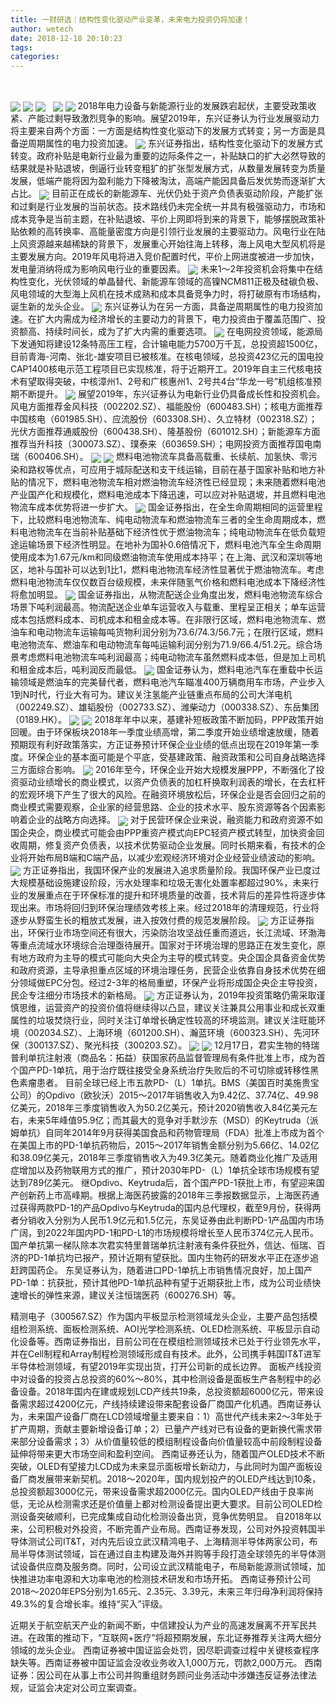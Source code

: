 ```yaml
---
title: 一财研选｜结构性变化驱动产业变革，未来电力投资仍将加速！
author: wetech
date: 2018-12-18 20:10:23
tags: 
categories: 
---
```

 
<!-- more -->
<img align="center" border="0" src="https://imgcdn.yicai.com/uppics/images/2018/12/63b8d9c6e3f6dcdd7d4de7d9db05dc02.jpg" />
<img align="center" border="0" src="https://imgcdn.yicai.com/uppics/images/2018/12/e910e376fe59bcace6214dd7279d0645.jpg" />

<img align="center" border="0" src="https://imgcdn.yicai.com/uppics/images/2018/12/b026056258b1c38a5f0c326086e0135f.jpg" />
 
<img align="center" border="0" src="https://imgcdn.yicai.com/uppics/images/2018/12/c8df7f3943b926cb89d95f8a55f87f4a.jpg" />

<img align="center" border="0" src="https://imgcdn.yicai.com/uppics/images/2018/12/3e865b6f84e364d975ed1e39f8bcd98f.jpg" />
2018年电力设备与新能源行业的发展跌宕起伏，主要受政策收紧、产能过剩导致激烈竞争的影响。展望2019年，东兴证券认为行业发展驱动力将主要来自两个方面：一方面是结构性变化驱动下的发展方式转变；另一方面是具备逆周期属性的电力投资加速。
<img align="center" border="0" src="https://imgcdn.yicai.com/uppics/images/2018/12/b250438a9b021c1f0fa7a2895a78294a.jpg" />
东兴证券指出，结构性变化驱动下的发展方式转变。政府补贴是电新行业最为重要的边际条件之一，补贴缺口的扩大必然导致的结果就是补贴退坡，倒逼行业转变粗犷的扩张型发展方式，从数量发展转变为质量发展，低端产能将因为盈利能力下降被淘汰，高端产能因具备后发优势而逐渐扩大占比。
<img align="center" border="0" src="https://imgcdn.yicai.com/uppics/images/2018/12/3d4154528caf21b31b91e08509d5a612.jpg" />
目前正在成长的新能源车、光伏仍处于资产负债表驱动阶段，产能扩张和过剩是行业发展的当前状态。技术路线仍未完全统一并具有极强驱动力，市场和成本竞争是当前主题，在补贴退坡、平价上网即将到来的背景下，能够摆脱政策补贴依赖的高转换率、高能量密度方向是引领行业发展的主要驱动力。风电行业在陆上风资源越来越稀缺的背景下，发展重心开始往海上转移，海上风电大型风机将是主要发展方向。2019年风电将进入竞价配置时代，平价上网进度被进一步加快，发电量消纳将成为影响风电行业的重要因素。
<img align="center" border="0" src="https://imgcdn.yicai.com/uppics/images/2018/12/2ef26a12e971ada58f4e41d190628303.jpg" />
未来1～2年投资机会将集中在结构性变化，光伏领域的单晶替代、新能源车领域的高镍NCM811正极及硅碳负极、风电领域的大型海上风机在技术成熟和成本具备竞争力时，将打破原有市场结构，诞生新的龙头企业。
<img align="center" border="0" src="https://imgcdn.yicai.com/uppics/images/2018/12/1fcf677b9156b300bcc9d489ba6e233d.jpg" />
东兴证券认为在另一方面，具备逆周期属性的电力投资加速。在扩大内需成为经济增长的主要动力的背景下，电力投资由于覆盖范围广、投资额高、持续时间长，成为了扩大内需的重要选项。
<img align="center" border="0" src="https://imgcdn.yicai.com/uppics/images/2018/12/36a4421d14ebcc1ecf6f267c864b1834.jpg" />
在电网投资领域，能源局下发通知将建设12条特高压工程，合计输电能力5700万千瓦，总投资超1500亿，目前青海-河南、张北-雄安项目已被核准。在核电领域，总投资423亿元的国电投CAP1400核电示范工程项目已实现核准，将于近期开工。2019年自主三代核电技术有望取得突破，中核漳州1、2号和广核惠州1、2号共4台“华龙一号”机组核准预期不断提升。
<img align="center" border="0" src="https://imgcdn.yicai.com/uppics/images/2018/12/6cab1da295849688b77e5ea8279e83b3.jpg" />
展望2019年，东兴证券认为电新行业仍具备成长性和投资机会。风电方面推荐金风科技（002202.SZ）、福能股份（600483.SH）；核电方面推荐中国核电（601985.SH）、应流股份（603308.SH）、久立特材（002318.SZ）；光伏方面推荐通威股份（600438.SH）、隆基股份（601012.SH）；新能源车方面推荐当升科技（300073.SZ）、璞泰来（603659.SH）；电网投资方面推荐国电南瑞（600406.SH）。
<img align="center" border="0" src="https://imgcdn.yicai.com/uppics/images/2018/12/2efe1825af906d5416f351d7bfc41c70.jpg" />

<img align="center" border="0" src="https://imgcdn.yicai.com/uppics/images/2018/12/8a5a3c126509ef5e11740cf23c5e2dc6.jpg" />
燃料电池物流车具备高载重、长续航、加氢快、零污染和路权等优点，可应用于城际配送和支干线运输，目前在基于国家补贴和地方补贴的情况下，燃料电池物流车相对燃油物流车经济性已经显现；未来随着燃料电池产业国产化和规模化，燃料电池成本下降迅速，可以应对补贴退坡，并且燃料电池物流车成本优势将进一步扩大。
<img align="center" border="0" src="https://imgcdn.yicai.com/uppics/images/2018/12/de1a5135add4c314b619a5b16ec8b61d.jpg" />
国金证券指出，在全生命周期相同的运营里程下，比较燃料电池物流车、纯电动物流车和燃油物流车三者的全生命周期成本，燃料电池物流车在当前补贴基础下经济性优于燃油物流车；纯电动物流车在低负载短途运输场景下经济性明显。在地补为国补0.6倍情况下，燃料电池汽车全生命周期使用成本为1.67元/km和同级燃油物流车使用成本持平；在上海、武汉和深圳等地区，地补与国补可以达到1比1，燃料电池物流车经济性显著优于燃油物流车。考虑燃料电池物流车仅仅数百台级规模，未来伴随氢气价格和燃料电池成本下降经济性将愈加明显。
<img align="center" border="0" src="https://imgcdn.yicai.com/uppics/images/2018/12/3dd26252d064e2fd514abb258b4d03c5.jpg" />
国金证券指出，从物流配送企业角度出发，燃料电池物流车综合场景下吨利润最高。物流配送企业单车运营收入与载重、里程呈正相关；单车运营成本包括燃料成本、司机成本和租金成本等。在非限行区域，燃料电池物流车、燃油车和电动物流车运输每吨货物利润分别为73.6/74.3/56.7元；在限行区域，燃料电池物流车、燃油车和电动物流车每吨运输利润分别为71.9/66.4/51.2元。综合场景考虑燃料电池物流车吨利润最高；纯电动物流车虽然燃料成本低，但是加上司机和租金成本后，吨利润反而最低。
<img align="center" border="0" src="https://imgcdn.yicai.com/uppics/images/2018/12/5fccafd4b3187118e4c9e3b8fed51067.jpg" />
国金证券认为，燃料电池汽车在重载中长运输领域是燃油车的完美替代者，燃料电池汽车瞄准400万辆商用车市场，产业步入1到N时代，行业大有可为。建议关注氢能产业链重点布局的公司大洋电机（002249.SZ）、雄韬股份（002733.SZ）、潍柴动力（000338.SZ）、东岳集团（0189.HK）。
<img align="center" border="0" src="https://imgcdn.yicai.com/uppics/images/2018/12/5ed4d5ce6563b6ee3178fdc5c0ff7c39.jpg" />

<img align="center" border="0" src="https://imgcdn.yicai.com/uppics/images/2018/12/b1d624b3ebea447388e6cb822843f76a.jpg" />
2018年年中以来，基建补短板政策不断加码，PPP政策开始回暖。由于环保板块2018年一季度业绩高增，第二季度开始业绩增速放缓，随着预期现有利好政策落实，方正证券预计环保企业业绩的低点出现在2019年第一季度。环保企业的基本面可能是个平底，受基建政策、融资政策和公司自身战略选择三方面综合影响。
<img align="center" border="0" src="https://imgcdn.yicai.com/uppics/images/2018/12/1d3b5e40b2f922cb04b6c30a4dd4a829.jpg" />
2016年至今，环保企业开始大规模发展PPP，不断强化了投资驱动业绩增长的商业模式，以资产负债表的加杠杆换取利润表的增长，在去杠杆的宏观环境下产生了很大的风险。在融资环境放松后，环保企业是否会回归之前的商业模式需要观察，企业家的经营思路、企业的技术水平、股东资源等各个因素影响着企业的战略方向选择。
<img align="center" border="0" src="https://imgcdn.yicai.com/uppics/images/2018/12/37abf69baf341cd4fc5be104c61a9cf6.jpg" />
对于民营环保企业来说，融资能力和政府资源不如国企央企，商业模式可能会由PPP重资产模式向EPC轻资产模式转型，加快资金回收周期，修复资产负债表，以技术优势驱动企业发展。同时长期来看，有技术的企业将开始布局B端和C端产品，以减少宏观经济环境对企业经营业绩波动的影响。
<img align="center" border="0" src="https://imgcdn.yicai.com/uppics/images/2018/12/4b15e10f747b7e23d7d904d10b306c0d.jpg" />
方正证券指出，我国环保产业的发展进入追求质量阶段。我国环保产业已度过大规模基础设施建设阶段，污水处理率和垃圾无害化处置率都超过90%，未来行业的发展重点在于环保标准的提升和环境质量的改善，技术背后的差异性将逐步体现出来。市场将回归到环保治理绩效考核上来。经过2018年的清理规范，行业将逐步从野蛮生长的粗放式发展，进入按效付费的规范发展阶段。
<img align="center" border="0" src="https://imgcdn.yicai.com/uppics/images/2018/12/5ab3f30bc72ab6f33404730cb783b18d.jpg" />
方正证券指出，环保行业市场空间还有很大，污染防治攻坚战任重而道远，长江流域、环渤海等重点流域水环境综合治理亟待展开。国家对于环境治理的思路正在发生变化，原有地方政府为主导的模式可能向大央企为主导的模式转变。央企国企具备资金优势和政府资源，主导承担重点区域的环境治理任务，民营企业依靠自身技术优势在细分领域做EPC分包。经过2-3年的格局重塑，环保产业将形成国企央企主导投资，民企专注细分市场技术的新格局。
<img align="center" border="0" src="https://imgcdn.yicai.com/uppics/images/2018/12/c73556a6148784f838e52cc10bef3dbf.jpg" />
方正证券认为，2019年投资策略仍需采取谨慎思维，运营资产的投资价值将继续得以凸显，建议关注兼具公用事业和成长双重属性的垃圾焚烧行业，同时关注订单增长确定性较高的环境监测。建议关注旺能环境（002034.SZ）、上海环境（601200.SH）、瀚蓝环境（600323.SH）、先河环保（300137.SZ）、聚光科技（300203.SZ）。
<img align="center" border="0" src="https://imgcdn.yicai.com/uppics/images/2018/12/3503528eb6dccbd9cd18985a220ab072.jpg" />

<img align="center" border="0" src="https://imgcdn.yicai.com/uppics/images/2018/12/8ab26db276c1a190660f1cd8b9ca5f92.jpg" />
12月17日，君实生物的特瑞普利单抗注射液（商品名：拓益）获国家药品监督管理局有条件批准上市，成为首个国产PD-1单抗，用于治疗既往接受全身系统治疗失败后的不可切除或转移性黑色素瘤患者。
目前全球已经上市五款PD-（L）1单抗。BMS（美国百时美施贵宝公司）的Opdivo（欧狄沃）2015～2017年销售收入为9.42亿、37.74亿、49.98亿美元，2018年三季度销售收入为50.2亿美元，预计2020销售收入84亿美元左右，未来5年峰值95.9亿；而其最大的竞争对手默沙东（MSD）的Keytruda（派姆单抗）自同年2014年9月获得美国食品和药物管理局（FDA）批准上市成为首个在美国上市的PD-1单抗药物后，2015～2017年销售金额分别为5.66亿、14.02亿和38.09亿美元，2018年三季度销售收入为49.3亿美元。随着商业化推广及适用症增加以及药物联用方式的推广，预计2030年PD-（L）1单抗全球市场规模有望达到789亿美元。
继Opdivo、Keytruda后，首个国产PD-1获批上市，有望迎来国产创新药上市高峰期。根据上海医药披露的2018年三季报数据显示，上海医药通过获得两款PD-1的产品Opdivo与Keytruda的国内总代理权，截至9月份，获得两者分销收入分别为人民币1.9亿元和1.5亿元，东吴证券由此判断PD-1产品国内市场广阔，到2022年国内PD-1和PD-L1的市场规模将增长至人民币374亿元人民币。国产单抗第一梯队除本次君实特里普瑞单抗注射液有条件获批外，信达、恒瑞、百济的PD-1单抗均已报产，预计近期有望获批。国内生物药的研发水平正在逐步追赶跨国药企。
东吴证券认为，随着进口PD-1单抗上市销售情况良好，加上国产PD-1单：抗获批，预计其他PD-1单抗品种有望于近期获批上市，成为公司业绩快速增长的弹性来源，建议关注恒瑞医药（600276.SH）等。

精测电子（300567.SZ）作为国内平板显示检测领域龙头企业，主要产品包括模组检测系统、面板检测系统、AOI光学检测系统、OLED检测系统、平板显示自动化设备等。西南证券指出，目前公司在在模组检测领域技术已处于行业领先水平，并在Cell制程和Array制程检测领域形成自有技术。此外，公司携手韩国IT&T进军半导体检测领域，有望2019年实现出货，打开公司新的成长边界。
面板产线投资中对设备的投资占总投资的60%～80%，其中检测设备是面板生产各制程中的必备设备。2018年国内在建或规划LCD产线共19条，总投资额超6000亿元，带来设备需求超过4200亿元，产线持续建设带来配套设备厂商国产化机遇。西南证券认为，未来国产设备厂商在LCD领域增量主要来自：1）高世代产线未来2～3年处于扩产周期，贡献主要新增设备订单；2）已量产产线对已有设备的更新换代需求带来部分设备需求；3）从价值量较低的模组制程设备向价值量较高中前段制程设备延伸将带来更大市场空间和盈利空间。
西南证券还认为，随着国产OLED技术不断突破，OLED有望接力LCD成为未来显示面板增长新动力，与此同时为国产面板设备厂商发展带来新契机。2018～2020年，国内规划投产的OLED产线达到10条，总投资额超3000亿元，带来设备需求超2000亿元。国内OLED产线由于良率尚低，无论从检测需求还是价值量上都对检测设备提出更大要求。目前公司OLED检测设备突破顺利，已完成集成自动化检测设备出货，竞争优势明显。
自2018年以来，公司积极对外投资，不断完善产业布局。西南证券发现，公司对外投资韩国半导体测试公司IT&T，对内先后设立武汉精鸿电子、上海精测半导体两家公司，布局半导体测试领域，旨在通过自主构建及海外并购等手段打造全球领先的半导体测试设备供应商及服务商。同时，公司设立武汉精能电子，布局新能源测试领域，加快推进功率电源和大功率电池的检测技术研发和市场开拓。
西南证券预计公司2018～2020年EPS分别为1.65元、2.35元、3.39元，未来三年归母净利润将保持49.3%的复合增长率。维持“买入”评级。
 
 
 
 
近期关于航空航天产业的新闻不断，中信建投认为产业的高速发展离不开军民共进。在政策的推动下，“互联网+医疗”将超预期发展，东北证券推荐关注两大细分领域的龙头企业。
西南证券被中国证监会处罚，因尽职调查过程中关键核查程序缺失等。西南证券被中国证监会没收业务收入1,000万元，罚款2,000万元。
西南证券：因公司在从事上市公司并购重组财务顾问业务活动中涉嫌违反证券法律法规，证监会决定对公司立案调查。
